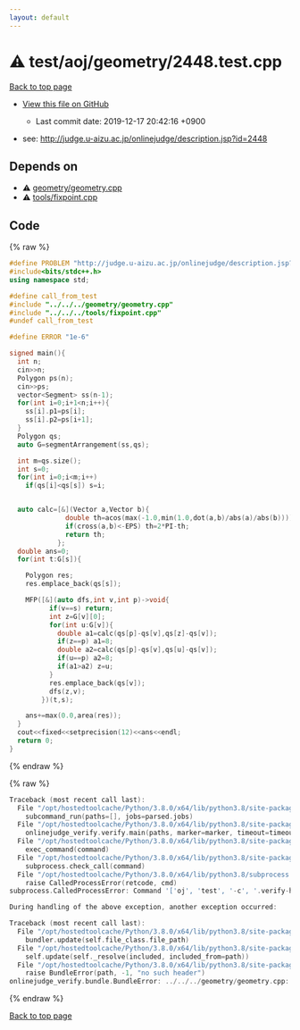 ```yaml
---
layout: default
---
```


<!-- mathjax config similar to math.stackexchange -->
<script type="text/javascript" async
  src="https://cdnjs.cloudflare.com/ajax/libs/mathjax/2.7.5/MathJax.js?config=TeX-MML-AM_CHTML">
</script>
<script type="text/x-mathjax-config">
  MathJax.Hub.Config({
    TeX: { equationNumbers: { autoNumber: "AMS" }},
    tex2jax: {
      inlineMath: [ ['$','$'] ],
      processEscapes: true
    },
    "HTML-CSS": { matchFontHeight: false },
    displayAlign: "left",
    displayIndent: "2em"
  });
</script>

<script type="text/javascript" src="https://cdnjs.cloudflare.com/ajax/libs/jquery/3.4.1/jquery.min.js"></script>
<script src="https://cdn.jsdelivr.net/npm/jquery-balloon-js@1.1.2/jquery.balloon.min.js" integrity="sha256-ZEYs9VrgAeNuPvs15E39OsyOJaIkXEEt10fzxJ20+2I=" crossorigin="anonymous"></script>
<script type="text/javascript" src="../../../../assets/js/copy-button.js"></script>
<link rel="stylesheet" href="../../../../assets/css/copy-button.css" />


# :warning: test/aoj/geometry/2448.test.cpp

<a href="../../../../index.html">Back to top page</a>

* <a href="{{ site.github.repository_url }}/blob/master/test/aoj/geometry/2448.test.cpp">View this file on GitHub</a>
    - Last commit date: 2019-12-17 20:42:16 +0900


* see: <a href="http://judge.u-aizu.ac.jp/onlinejudge/description.jsp?id=2448">http://judge.u-aizu.ac.jp/onlinejudge/description.jsp?id=2448</a>


## Depends on

* :warning: <a href="../../../../library/geometry/geometry.cpp.html">geometry/geometry.cpp</a>
* :warning: <a href="../../../../library/tools/fixpoint.cpp.html">tools/fixpoint.cpp</a>


## Code

<a id="unbundled"></a>
{% raw %}
```cpp
#define PROBLEM "http://judge.u-aizu.ac.jp/onlinejudge/description.jsp?id=2448"
#include<bits/stdc++.h>
using namespace std;

#define call_from_test
#include "../../../geometry/geometry.cpp"
#include "../../../tools/fixpoint.cpp"
#undef call_from_test

#define ERROR "1e-6"

signed main(){
  int n;
  cin>>n;
  Polygon ps(n);
  cin>>ps;
  vector<Segment> ss(n-1);
  for(int i=0;i+1<n;i++){
    ss[i].p1=ps[i];
    ss[i].p2=ps[i+1];
  }
  Polygon qs;
  auto G=segmentArrangement(ss,qs);

  int m=qs.size();
  int s=0;
  for(int i=0;i<m;i++)
    if(qs[i]<qs[s]) s=i;


  auto calc=[&](Vector a,Vector b){
              double th=acos(max(-1.0,min(1.0,dot(a,b)/abs(a)/abs(b))));
              if(cross(a,b)<-EPS) th=2*PI-th;
              return th;
            };
  double ans=0;
  for(int t:G[s]){

    Polygon res;
    res.emplace_back(qs[s]);

    MFP([&](auto dfs,int v,int p)->void{
          if(v==s) return;
          int z=G[v][0];
          for(int u:G[v]){
            double a1=calc(qs[p]-qs[v],qs[z]-qs[v]);
            if(z==p) a1=8;
            double a2=calc(qs[p]-qs[v],qs[u]-qs[v]);
            if(u==p) a2=8;
            if(a1>a2) z=u;
          }
          res.emplace_back(qs[v]);
          dfs(z,v);
        })(t,s);

    ans+=max(0.0,area(res));
  }
  cout<<fixed<<setprecision(12)<<ans<<endl;
  return 0;
}

```
{% endraw %}

<a id="bundled"></a>
{% raw %}
```cpp
Traceback (most recent call last):
  File "/opt/hostedtoolcache/Python/3.8.0/x64/lib/python3.8/site-packages/onlinejudge_verify/main.py", line 175, in main
    subcommand_run(paths=[], jobs=parsed.jobs)
  File "/opt/hostedtoolcache/Python/3.8.0/x64/lib/python3.8/site-packages/onlinejudge_verify/main.py", line 72, in subcommand_run
    onlinejudge_verify.verify.main(paths, marker=marker, timeout=timeout, jobs=jobs)
  File "/opt/hostedtoolcache/Python/3.8.0/x64/lib/python3.8/site-packages/onlinejudge_verify/verify.py", line 89, in main
    exec_command(command)
  File "/opt/hostedtoolcache/Python/3.8.0/x64/lib/python3.8/site-packages/onlinejudge_verify/verify.py", line 26, in exec_command
    subprocess.check_call(command)
  File "/opt/hostedtoolcache/Python/3.8.0/x64/lib/python3.8/subprocess.py", line 364, in check_call
    raise CalledProcessError(retcode, cmd)
subprocess.CalledProcessError: Command '['oj', 'test', '-c', '.verify-helper/cache/b645b11408d085ff850a88e829fefff4/a.out', '-d', '.verify-helper/cache/b645b11408d085ff850a88e829fefff4/test', '-j', '2']' returned non-zero exit status 1.

During handling of the above exception, another exception occurred:

Traceback (most recent call last):
  File "/opt/hostedtoolcache/Python/3.8.0/x64/lib/python3.8/site-packages/onlinejudge_verify/docs.py", line 339, in write_contents
    bundler.update(self.file_class.file_path)
  File "/opt/hostedtoolcache/Python/3.8.0/x64/lib/python3.8/site-packages/onlinejudge_verify/bundle.py", line 150, in update
    self.update(self._resolve(included, included_from=path))
  File "/opt/hostedtoolcache/Python/3.8.0/x64/lib/python3.8/site-packages/onlinejudge_verify/bundle.py", line 52, in _resolve
    raise BundleError(path, -1, "no such header")
onlinejudge_verify.bundle.BundleError: ../../../geometry/geometry.cpp: line -1: no such header

```
{% endraw %}

<a href="../../../../index.html">Back to top page</a>

